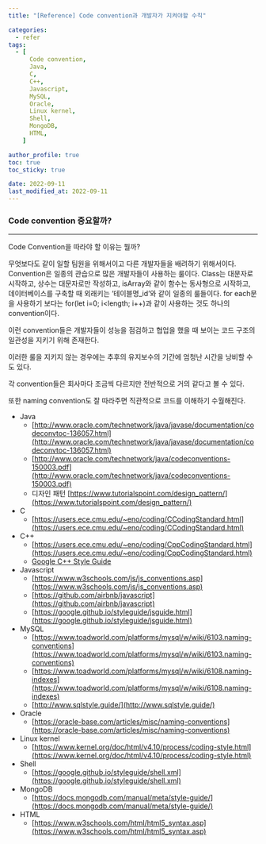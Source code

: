 ```yaml
---
title: "[Reference] Code convention과 개발자가 지켜야할 수칙"

categories:
  - refer
tags:
  - [
      Code convention,
      Java,
      C,
      C++,
      Javascript,
      MySQL,
      Oracle,
      Linux kernel,
      Shell,
      MongoDB,
      HTML,
    ]

author_profile: true
toc: true
toc_sticky: true

date: 2022-09-11
last_modified_at: 2022-09-11
---
```


### Code convention 중요할까?

---

Code Convention을 따라야 할 이유는 뭘까?

무엇보다도 같이 일할 팀원을 위해서이고 다른 개발자들을 배려하기 위해서이다. Convention은 일종의 관습으로 많은 개발자들이 사용하는 룰이다. Class는 대문자로 시작하고, 상수는 대문자로만 작성하고, isArray와 같이 함수는 동사형으로 시작하고, 데이터베이스를 구축할 때 외래키는 ‘테이블명\_id’와 같이 일종의 룰들이다. for each문을 사용하기 보다는 for(let i=0; i<length; i++)과 같이 사용하는 것도 하나의 convention이다.

이런 convention들은 개발자들이 성능을 점검하고 협업을 했을 때 보이는 코드 구조의 일관성을 지키기 위해 존재한다.

이러한 룰을 지키지 않는 경우에는 추후의 유지보수의 기간에 엄청난 시간을 낭비할 수도 있다.

각 convention들은 회사마다 조금씩 다르지만 전반적으로 거의 같다고 볼 수 있다.

또한 naming convention도 잘 따라주면 직관적으로 코드를 이해하기 수월해진다.

- Java
  - [http://www.oracle.com/technetwork/java/javase/documentation/codeconvtoc-136057.html](http://www.oracle.com/technetwork/java/javase/documentation/codeconvtoc-136057.html)
  - [http://www.oracle.com/technetwork/java/codeconventions-150003.pdf](http://www.oracle.com/technetwork/java/codeconventions-150003.pdf)
  - 디자인 패턴 [https://www.tutorialspoint.com/design_pattern/](https://www.tutorialspoint.com/design_pattern/)
- C
  - [https://users.ece.cmu.edu/~eno/coding/CCodingStandard.html](https://users.ece.cmu.edu/~eno/coding/CCodingStandard.html)
- C++
  - [https://users.ece.cmu.edu/~eno/coding/CppCodingStandard.html](https://users.ece.cmu.edu/~eno/coding/CppCodingStandard.html)
  - [Google C++ Style Guide](https://google.github.io/styleguide/cppguide.html)
- Javascript
  - [https://www.w3schools.com/js/js_conventions.asp](https://www.w3schools.com/js/js_conventions.asp)
  - [https://github.com/airbnb/javascript](https://github.com/airbnb/javascript)
  - [https://google.github.io/styleguide/jsguide.html](https://google.github.io/styleguide/jsguide.html)
- MySQL
  - [https://www.toadworld.com/platforms/mysql/w/wiki/6103.naming-conventions](https://www.toadworld.com/platforms/mysql/w/wiki/6103.naming-conventions)
  - [https://www.toadworld.com/platforms/mysql/w/wiki/6108.naming-indexes](https://www.toadworld.com/platforms/mysql/w/wiki/6108.naming-indexes)
  - [http://www.sqlstyle.guide/](http://www.sqlstyle.guide/)
- Oracle
  - [https://oracle-base.com/articles/misc/naming-conventions](https://oracle-base.com/articles/misc/naming-conventions)
- Linux kernel
  - [https://www.kernel.org/doc/html/v4.10/process/coding-style.html](https://www.kernel.org/doc/html/v4.10/process/coding-style.html)
- Shell
  - [https://google.github.io/styleguide/shell.xml](https://google.github.io/styleguide/shell.xml)
- MongoDB
  - [https://docs.mongodb.com/manual/meta/style-guide/](https://docs.mongodb.com/manual/meta/style-guide/)
- HTML
  - [https://www.w3schools.com/html/html5_syntax.asp](https://www.w3schools.com/html/html5_syntax.asp)

